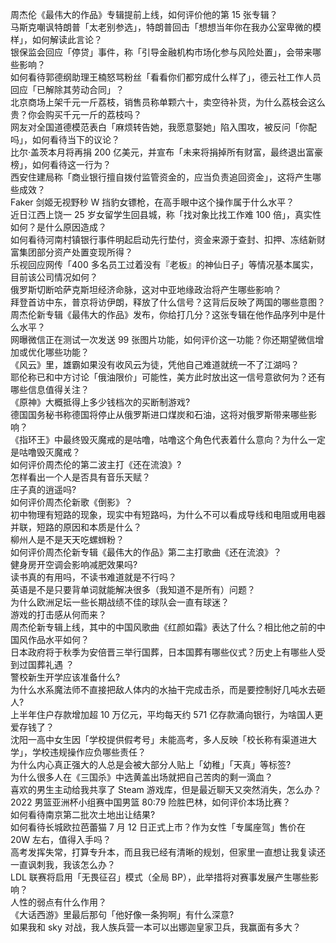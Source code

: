 周杰伦《最伟大的作品》专辑提前上线，如何评价他的第 15 张专辑？  
马斯克嘲讽特朗普「太老别参选」，特朗普回击「想想当年你在我办公室卑微的模样」，如何解读此言论？  
银保监会回应「停贷」事件，称「引导金融机构市场化参与风险处置」，会带来哪些影响？  
如何看待郭德纲助理王楠怒骂粉丝「看看你们都穷成什么样了」，德云社工作人员回应「已解除其劳动合同」？  
北京商场上架千元一斤荔枝，销售员称单颗六十，卖空待补货，为什么荔枝会这么贵？你会购买千元一斤的荔枝吗？  
网友对全国道德模范表白「麻烦转告她，我愿意娶她」陷入围攻，被反问「你配吗」，如何看待当下的议论？  
比尔·盖茨本月将再捐 200 亿美元，并宣布「未来将捐掉所有财富，最终退出富豪榜」，如何看待这一行为？  
西安住建局称「商业银行擅自拨付监管资金的，应当负责追回资金」，这将产生哪些成效？  
Faker 剑姬无视野秒 W 挡豹女镖枪，在高手眼中这个操作属于什么水平？  
近日江西上饶一 25 岁女留学生回县城，称「找对象比找工作难 100 倍」，真实性如何？是什么原因造成？  
如何看待河南村镇银行事件明起启动先行垫付，资金来源于查封、扣押、冻结新财富集团部分资产处置变现所得？  
乐视回应网传「400 多名员工过着没有『老板』的神仙日子」等情况基本属实，目前该公司情况如何？  
俄罗斯切断哈萨克斯坦经济命脉，这对中亚地缘政治将产生哪些影响？  
拜登首访中东，普京将访伊朗，释放了什么信号？这背后反映了两国的哪些意图？  
周杰伦新专辑《最伟大的作品》发布，你给打几分？这张专辑在他作品序列中是什么水平？  
网曝微信正在测试一次发送 99 张图片功能，如何评价这一功能？你还期望微信增加或优化哪些功能？  
《风云》里，雄霸如果没有收风云为徒，凭他自己难道就统一不了江湖吗？  
耶伦称已和中方讨论「俄油限价」可能性，美方此时放出这一信号意欲何为？还有哪些信息值得关注？  
《原神》大概抵得上多少钱档次的买断制游戏?  
德国国务秘书称德国将停止从俄罗斯进口煤炭和石油，这将对俄罗斯带来哪些影响？  
《指环王》中最终毁灭魔戒的是咕噜，咕噜这个角色代表着什么意向？为什么一定是咕噜毁灭魔戒？  
如何评价周杰伦的第二波主打《还在流浪》?  
怎样看出一个人是否具有音乐天赋？  
庄子真的逍遥吗?  
如何评价周杰伦新歌《倒影》？  
初中物理有短路的现象，现实中有短路吗，为什么不可以看成导线和电阻或用电器并联，短路的原因和本质是什么？  
柳州人是不是天天吃螺蛳粉？  
如何评价周杰伦新专辑《最伟大的作品》第二主打歌曲《还在流浪》？  
健身房开空调会影响减肥效果吗?  
读书真的有用吗，不读书难道就是不行吗？  
英语是不是只要背单词就能解决很多（我知道不是所有）问题？  
为什么欧洲足坛一些长期战绩不佳的球队会一直有球迷？  
游戏的打击感从何而来？  
周杰伦新专辑上线，其中的中国风歌曲《红颜如霜》表达了什么？相比他之前的中国风作品水平如何？  
日本政府将于秋季为安倍晋三举行国葬，日本国葬有哪些仪式？历史上有哪些人受到过国葬礼遇 ？  
警校新生开学应该准备什么?  
为什么水系魔法师不直接把敌人体内的水抽干完成击杀，而是要控制好几吨水去砸人?  
上半年住户存款增加超 10 万亿元，平均每天约 571 亿存款涌向银行，为啥国人更爱存钱了？  
沈阳一高中女生因「学校提供假考号」未能高考，多人反映「校长称有渠道进大学」，学校违规操作应负哪些责任？  
为什么内心真正强大的人总是会被大部分人贴上「幼稚」「天真」等标签?  
为什么很多人在《三国杀》中选黄盖出场就把自己苦肉的剩一滴血？  
喜欢的男生主动给我共享了 Steam 游戏库，但是最近聊天又突然消失，怎么办？  
2022 男篮亚洲杯小组赛中国男篮 80:79 险胜巴林，如何评价本场比赛？  
如何看待南京第二批次土地出让结果?  
如何看待长城欧拉芭蕾猫 7 月 12 日正式上市？作为女性「专属座驾」售价在 20W 左右，值得入手吗？  
高考发挥失常，打算专升本，而且我已经有清晰的规划，但家里一直想让我复读还一直讽刺我，我该怎么办？  
LDL 联赛将启用「无畏征召」模式（全局 BP），此举措将对赛事发展产生哪些影响？  
人性的弱点有什么作用？  
《大话西游》里最后那句「他好像一条狗啊」有什么深意?  
如果我和 sky 对战，我人族兵营一本可以出娜迦皇家卫兵，我赢面有多大？  

